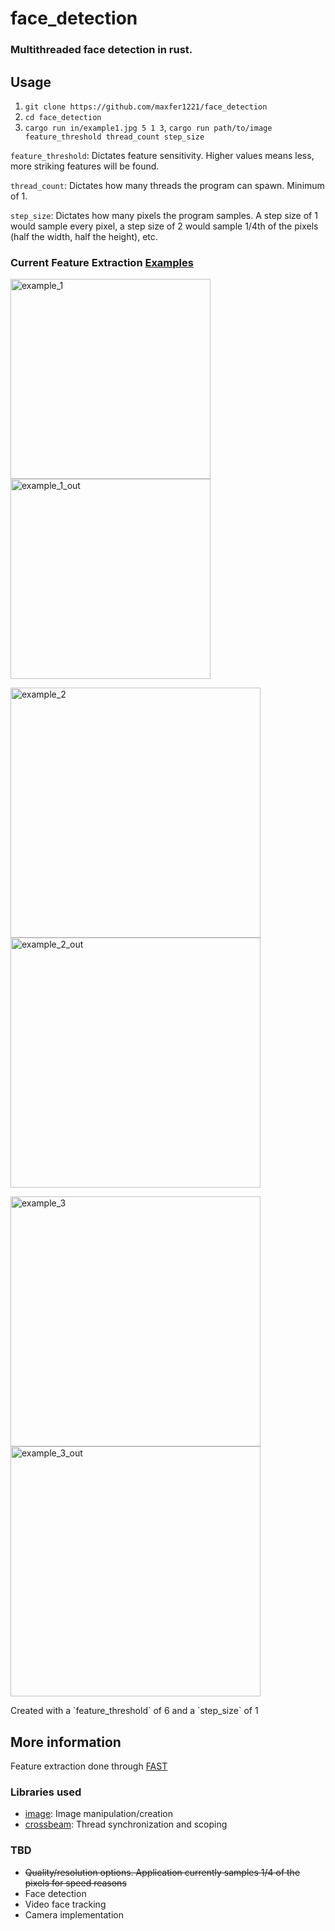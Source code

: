 # face_detection

### Multithreaded face detection in rust. 

## Usage
1. `git clone https://github.com/maxfer1221/face_detection`
2. `cd face_detection`
3. `cargo run in/example1.jpg 5 1 3`, `cargo run path/to/image feature_threshold thread_count step_size`

`feature_threshold`: Dictates feature sensitivity. Higher values means less, more striking features will be found.

`thread_count`: Dictates how many threads the program can spawn. Minimum of 1.

`step_size`: Dictates how many pixels the program samples. A step size of 1 would sample every pixel, a step size of 2 would sample 1/4th of the pixels (half the width, half the height), etc.

### Current Feature Extraction [Examples](https://github.com/maxfer1221/face_detection/tree/main/out)
<p float="left">
 <img display="inline" src="https://github.com/maxfer1221/face_detection/blob/main/in/example1.jpg?raw=true" alt="example_1" height="320">
 <img src="https://github.com/maxfer1221/face_detection/blob/main/out/example1.png?raw=true" alt="example_1_out" height="320">
</p>
<p float="left">
 <img display="inline" src="https://github.com/maxfer1221/face_detection/blob/main/in/example2.jpeg?raw=true" alt="example_2" width="400">
 <img src="https://github.com/maxfer1221/face_detection/blob/main/out/example2.png?raw=true" alt="example_2_out" width="400">
</p>
<p float="left">
 <img display="inline" src="https://github.com/maxfer1221/face_detection/blob/main/in/example3.jpg?raw=true" alt="example_3" width="400">
 <img src="https://github.com/maxfer1221/face_detection/blob/main/out/example3.png?raw=true" alt="example_3_out" width="400">
</p>
Created with a `feature_threshold` of 6 and a `step_size` of 1

## More information
Feature extraction done through [FAST](https://medium.com/data-breach/introduction-to-orb-oriented-fast-and-rotated-brief-4220e8ec40cf)

### Libraries used
 - [image](https://crates.io/crates/image): Image manipulation/creation
 - [crossbeam](https://crates.io/crates/crossbeam): Thread synchronization and scoping

### TBD
 - ~~Quality/resolution options. Application currently samples 1/4 of the pixels for speed reasons~~
 - Face detection
 - Video face tracking
 - Camera implementation
